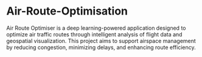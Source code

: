 # Air-Route-Optimisation
Air Route Optimiser is a deep learning-powered application designed to optimize air traffic routes through intelligent analysis of flight data and geospatial visualization. This project aims to support airspace management by reducing congestion, minimizing delays, and enhancing route efficiency.

